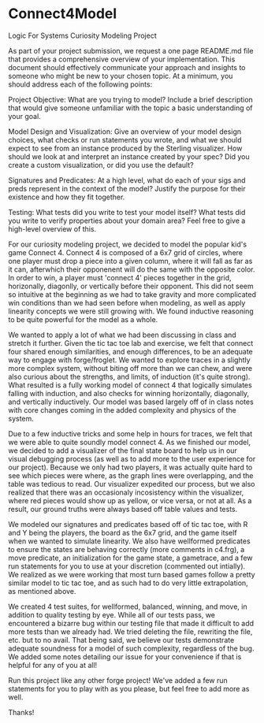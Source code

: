 # Connect4Model
Logic For Systems Curiosity Modeling Project


As part of your project submission, we request a one page README.md file that provides a comprehensive overview of your implementation. This document should effectively communicate your approach and insights to someone who might be new to your chosen topic. At a minimum, you should address each of the following points:


Project Objective: What are you trying to model? Include a brief description that would give someone unfamiliar with the topic a basic understanding of your goal.


Model Design and Visualization: Give an overview of your model design choices, what checks or run statements you wrote, and what we should expect to see from an instance produced by the Sterling visualizer. How should we look at and interpret an instance created by your spec? Did you create a custom visualization, or did you use the default?


Signatures and Predicates: At a high level, what do each of your sigs and preds represent in the context of the model? Justify the purpose for their existence and how they fit together.


Testing: What tests did you write to test your model itself? What tests did you write to verify properties about your domain area? Feel free to give a high-level overview of this.


For our curiosity modeling project, we decided to model the popular kid's game Connect 4. Connect 4 is composed of a 6x7 grid of circles, where one player must drop
a piece into a given column, where it will fall as far as it can, afterwhich their opponenent will do the same with the opposite color. In order to win, a player must 'connect 4' pieces together in the grid, horizonally, diagonlly, or vertically before their opponent. This did not seem so intuitive at the beginning as we had to take
gravity and more complicated win conditions than we had seen before when modeling, as well as apply linearity concepts we were still growing with. We found inductive reasoning to be quite powerful for the model as a whole.


We wanted to apply a lot of what we had been discussing in class and stretch it further. Given the tic tac toe lab and exercise, we felt that connect four shared enough
similarities, and enough differences, to be an adequate way to engage with forge/froglet. We wanted to explore traces in a slightly more complex system, without biting off more than we can chew, and were also curious about the strengths, and limits, of induction (it's quite strong). What resulted is a fully working model of connect 4
that logically simulates falling with induction, and also checks for winning horizontally, diagonally, and vertically inductively. Our model was based largely off of in class notes with core changes coming in the added complexity and physics of the system.


Due to a few inductive tricks and some help in hours for traces, we felt that we were able to quite soundly model connect 4. As we finished our model, we decided to add
a visualizer of the final state board to help us in our visual debugging process (as well as to add more to the user experience for our project). Because we only had two players, it was actually quite hard to see which pieces were where, as the graph lines were overlapping, and the table was tedious to read. Our visualizer expedited our process, but we also realized that there was an occasionaly incosistency within the visualizer, where red pieces would show up as yellow, or vice versa, or not at all. As a result, our ground truths were always based off table values and tests.


We modeled our signatures and predicates based off of tic tac toe, with R and Y being the players, the board as the 6x7 grid, and the game itself when we wanted to simulate linearity. We also have wellformed predicates to ensure the states are behaving correctly (more comments in c4.frg), a move predicate, an initialization for the
game state, a gametrace, and a few run statements for you to use at your discretion (commented out intially). We realized as we were working that most turn based games
follow a pretty similar model to tic tac toe, and as such had to do very little extrapolation, as mentioned above.


We created 4 test suites, for wellformed, balanced, winning, and move, in addition to quality testing by eye. While all of our tests pass, we encountered a bizarre bug
within our testing file that made it difficult to add more tests than we already had. We tried deleting the file, rewriting the file, etc. but to no avail. That being said, we believe our tests demonstrate adequate soundness for a model of such complexity, regardless of the bug. We added some notes detailing our issue for your convenience if that is helpful for any of you at all!


Run this project like any other forge project! We've added a few run statements for you to play with as you please, but feel free to add more as well.


Thanks!









